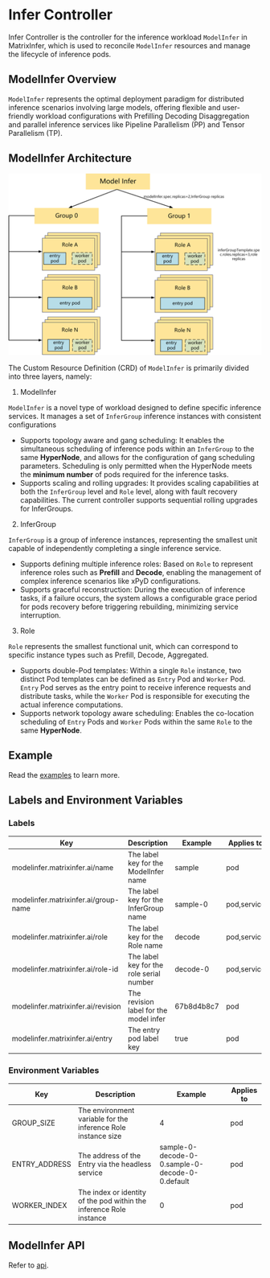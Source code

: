 # Infer Controller

Infer Controller is the controller for the inference workload `ModelInfer` in MatrixInfer, which is used to reconcile `ModelInfer` resources and manage the lifecycle of inference pods.

## ModelInfer Overview

`ModelInfer` represents the optimal deployment paradigm for distributed inference scenarios involving large models, offering flexible and user-friendly workload configurations with
Prefilling Decoding Disaggregation and parallel inference services like Pipeline Parallelism (PP) and Tensor Parallelism (TP).

## ModelInfer Architecture

![modelinfer.png](../../static/img/modelinfer.png)

The Custom Resource Definition (CRD) of `ModelInfer` is primarily divided into three layers, namely:

1. ModelInfer

`ModelInfer` is a novel type of workload designed to define specific inference services. It manages a set of `InferGroup` inference instances with consistent configurations

- Supports topology aware and gang scheduling: It enables the simultaneous scheduling of inference pods within an `InferGroup` to the same **HyperNode**, and allows for the configuration of gang scheduling parameters.
  Scheduling is only permitted when the HyperNode meets the **minimum number** of pods required for the inference tasks.
- Supports scaling and rolling upgrades: It provides scaling capabilities at both the `InferGroup` level and `Role` level, along with fault recovery capabilities. The current controller supports sequential rolling upgrades for InferGroups.

2. InferGroup

`InferGroup` is a group of inference instances, representing the smallest unit capable of independently completing a single inference service.

- Supports defining multiple inference roles: Based on `Role` to represent inference roles such as **Prefill** and **Decode**, enabling the management of complex inference scenarios like xPyD configurations.
- Supports graceful reconstruction: During the execution of inference tasks, if a failure occurs, the system allows a configurable grace period for pods recovery before triggering rebuilding, minimizing service interruption.

3. Role

`Role` represents the smallest functional unit, which can correspond to specific instance types such as Prefill, Decode, Aggregated.

- Supports double-Pod templates: Within a single `Role` instance, two distinct Pod templates can be defined as `Entry` Pod and `Worker` Pod. 
`Entry` Pod serves as the entry point to receive inference requests and distribute tasks, while the `Worker` Pod is responsible for executing the actual inference computations.
- Supports network topology aware scheduling: Enables the co-location scheduling of `Entry` Pods and `Worker` Pods within the same `Role` to the same **HyperNode**.

## Example

Read the [examples](https://github.com/matrixinfer-ai/matrixinfer/blob/main/examples/model-infer/sample.yaml) to learn more.

## Labels and Environment Variables

### Labels

| Key                                  | Description                              | Example    | Applies to  |
|--------------------------------------|------------------------------------------|------------|-------------|
| modelinfer.matrixinfer.ai/name       | The label key for the ModelInfer name    | sample     | pod         |
| modelinfer.matrixinfer.ai/group-name | The label key for the InferGroup name    | sample-0   | pod,service |
| modelinfer.matrixinfer.ai/role       | The label key for the Role name          | decode     | pod,service |
| modelinfer.matrixinfer.ai/role-id    | The label key for the role serial number | decode-0   | pod,service |
| modelinfer.matrixinfer.ai/revision   | The revision label for the model infer   | 67b8d4b8c7 | pod         |
| modelinfer.matrixinfer.ai/entry      | The entry pod label key                  | true       | pod         |


### Environment Variables

| Key           | Description                                                         | Example                                         | Applies to |
|---------------|---------------------------------------------------------------------|-------------------------------------------------|------------|
| GROUP_SIZE    | The environment variable for the inference Role instance size       | 4                                               | pod        |
| ENTRY_ADDRESS | The address of the Entry via the headless service                   | sample-0-decode-0-0.sample-0-decode-0-0.default | pod        |
| WORKER_INDEX  | The index or identity of the pod within the inference Role instance | 0                                               | pod        |

## ModelInfer API

Refer to [api](https://github.com/matrixinfer-ai/matrixinfer/blob/main/docs/matrixinfer/docs/reference/crd/workload.matrixinfer.ai.md).